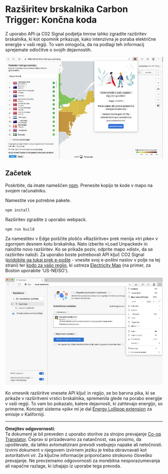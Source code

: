 <!--
CO_OP_TRANSLATOR_METADATA:
{
  "original_hash": "3f5e6821e0febccfc5d05e7c944d9e3d",
  "translation_date": "2025-08-27T22:19:56+00:00",
  "source_file": "5-browser-extension/solution/translation/README.ja.md",
  "language_code": "sl"
}
-->
# Razširitev brskalnika Carbon Trigger: Končna koda

Z uporabo API-ja C02 Signal podjetja tmrow lahko zgradite razširitev brskalnika, ki kot opomnik prikazuje, kako intenzivna je poraba električne energije v vaši regiji. To vam omogoča, da na podlagi teh informacij sprejemate odločitve o svojih dejavnostih.

![posnetek zaslona razširitve](../../../../../translated_images/extension-screenshot.0e7f5bfa110e92e3875e1bc9405edd45a3d2e02963e48900adb91926a62a5807.sl.png)

## Začetek

Poskrbite, da imate nameščen [npm](https://npmjs.com). Prenesite kopijo te kode v mapo na svojem računalniku.

Namestite vse potrebne pakete.

```
npm install
```

Razširitev zgradite z uporabo webpack.

```
npm run build
```

Za namestitev v Edge poiščite ploščo »Razširitve« prek menija »tri pike« v zgornjem desnem kotu brskalnika. Nato izberite »Load Unpacked« in naložite novo razširitev. Ko se prikaže poziv, odprite mapo »dist«, da se razširitev naloži. Za uporabo boste potrebovali API ključ CO2 Signal ([pridobite ga tukaj prek e-pošte](https://www.co2signal.com/) - vnesite svoj e-poštni naslov v polje na tej strani) ter [kodo za vašo regijo](http://api.electricitymap.org/v3/zones), ki ustreza [Electricity Map](https://www.electricitymap.org/map) (na primer, za Boston uporabite 'US-NEISO').

![nameščanje](../../../../../translated_images/install-on-edge.78634f02842c48283726c531998679a6f03a45556b2ee99d8ff231fe41446324.sl.png)

Ko vmesnik razširitve vnesete API ključ in regijo, se bo barvna pika, ki se prikaže v razširitveni vrstici brskalnika, spremenila glede na porabo energije v vaši regiji. To vam bo pokazalo, katere dejavnosti, ki zahtevajo energijo, so primerne. Koncept sistema »pik« mi je dal [Energy Lollipop extension](https://energylollipop.com/) za emisije v Kaliforniji.

---

**Omejitev odgovornosti**:  
Ta dokument je bil preveden z uporabo storitve za strojno prevajanje [Co-op Translator](https://github.com/Azure/co-op-translator). Čeprav si prizadevamo za natančnost, vas prosimo, da upoštevate, da lahko avtomatizirani prevodi vsebujejo napake ali netočnosti. Izvirni dokument v njegovem izvirnem jeziku je treba obravnavati kot avtoritativni vir. Za ključne informacije priporočamo strokovno človeško prevajanje. Ne prevzemamo odgovornosti za morebitna nesporazumevanja ali napačne razlage, ki izhajajo iz uporabe tega prevoda.